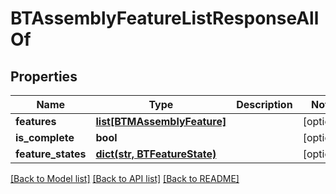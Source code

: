 # BTAssemblyFeatureListResponseAllOf

## Properties
Name | Type | Description | Notes
------------ | ------------- | ------------- | -------------
**features** | [**list[BTMAssemblyFeature]**](BTMAssemblyFeature.md) |  | [optional] 
**is_complete** | **bool** |  | [optional] 
**feature_states** | [**dict(str, BTFeatureState)**](BTFeatureState.md) |  | [optional] 

[[Back to Model list]](../README.md#documentation-for-models) [[Back to API list]](../README.md#documentation-for-api-endpoints) [[Back to README]](../README.md)


